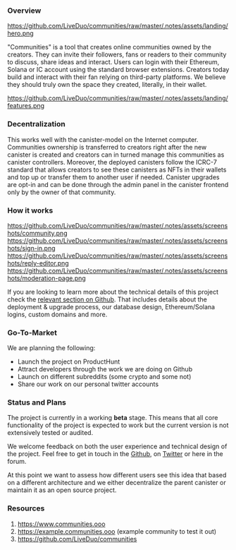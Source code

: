 ### Overview

https://github.com/LiveDuo/communities/raw/master/.notes/assets/landing/hero.png

"Communities" is a tool that creates online communities owned by the creators. They can invite their followers, fans or readers to their community to discuss, share ideas and interact. Users can login with their Ethereum, Solana or IC account using the standard browser extensions. Creators today build and interact with their fan relying on third-party platforms. We believe they should truly own the space they created, literally, in their wallet.

https://github.com/LiveDuo/communities/raw/master/.notes/assets/landing/features.png

### Decentralization

This works well with the canister-model on the Internet computer. Communities ownership is transferred to creators right after the new canister is created and creators can in turned manage this communities as canister controllers. Moreover, the deployed canisters follow the ICRC-7 standard that allows creators to see these canisters as NFTs in their wallets and top up or transfer them to another user if needed. Canister upgrades are opt-in and can be done through the admin panel in the canister frontend only by the owner of that community.

### How it works

https://github.com/LiveDuo/communities/raw/master/.notes/assets/screenshots/community.png
https://github.com/LiveDuo/communities/raw/master/.notes/assets/screenshots/sign-in.png
https://github.com/LiveDuo/communities/raw/master/.notes/assets/screenshots/reply-editor.png
https://github.com/LiveDuo/communities/raw/master/.notes/assets/screenshots/moderation-page.png

If you are looking to learn more about the technical details of this project check the [relevant section on Github](https://github.com/LiveDuo/communities?tab=readme-ov-file#how-it-works). That includes details about the deployment & upgrade process, our database design, Ethereum/Solana logins, custom domains and more.

### Go-To-Market

We are planning the following:
- Launch the project on ProductHunt
- Attract developers through the work we are doing on Github
- Launch on different subreddits (some crypto and some not)
- Share our work on our personal twitter accounts

### Status and Plans

The project is currently in a working **beta** stage. This means that all core functionality of the project is expected to work but the current version is not extensively tested or audited.

We welcome feedback on both the user experience and technical design of the project. Feel free to get in touch in the [Github](https://github.com/LiveDuo/communities/issues), on [Twitter](twitter.com/andreas_tzionis) or here in the forum.

At this point we want to assess how different users see this idea that based on a different architecture and we either decentralize the parent canister or maintain it as an open source project.

### Resources

1. https://www.communities.ooo
2. https://example.communities.ooo (example community to test it out)
3. https://github.com/LiveDuo/communities
